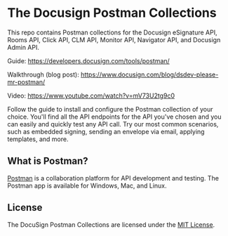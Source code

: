# The Docusign Postman Collections

This repo contains Postman collections for the Docusign eSignature API, Rooms API, Click API, CLM API, Monitor API, Navigator API, and Docusign Admin API. 

Guide: https://developers.docusign.com/tools/postman/

Walkthrough (blog post): https://www.docusign.com/blog/dsdev-please-mr-postman/ 

Video: https://www.youtube.com/watch?v=mV73U2tg9c0

Follow the guide to install and configure the Postman collection of your choice. You'll find all the API endpoints for the API you've chosen and you can easily and quickly test any API call. Try our most common scenarios, such as embedded signing, sending an envelope via email, applying templates, and more. 

## What is Postman? 

[Postman](https://www.getpostman.com/) is a collaboration platform for API development and testing. The Postman app is available for Windows, Mac, and Linux.  

## License 

The DocuSign Postman Collections are licensed under the [MIT License](LICENSE).
